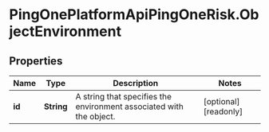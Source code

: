 # PingOnePlatformApiPingOneRisk.ObjectEnvironment

## Properties

Name | Type | Description | Notes
------------ | ------------- | ------------- | -------------
**id** | **String** | A string that specifies the environment associated with the object. | [optional] [readonly] 


